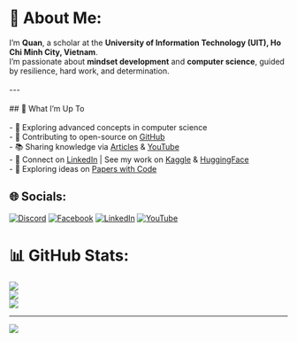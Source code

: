 # 💫 About Me:
I’m **Quan**, a scholar at the **University of Information Technology (UIT), Ho Chi Minh City, Vietnam**.  <br>I’m passionate about **mindset development** and **computer science**, guided by resilience, hard work, and determination.  <br><br>---<br><br>## 🚀 What I’m Up To  <br><br>- 🌱 Exploring advanced concepts in computer science  <br>- 🔭 Contributing to open-source on [GitHub](https://github.com/QuanHoangNgoc)  <br>- 📚 Sharing knowledge via [Articles](https://sites.google.com/view/quan12i/trang-ch%E1%BB%A7?fbclid=IwAR3FfEwShxH6ZSOuZovAmZRb5TsljtnbunuYTHFITcd_K4odDwrVUyzzvjQ) & [YouTube](https://www.youtube.com/@QuanHoangNgoc-yu9uo?sub_confirmation=1)  <br>- 🤝 Connect on [LinkedIn](https://www.linkedin.com/in/quanhoangngoc) | See my work on [Kaggle](https://www.kaggle.com/quanhoangngoc) & [HuggingFace](https://huggingface.co/QuanHoangNgoc)  <br>- 🔎 Exploring ideas on [Papers with Code](https://paperswithcode.com/sota)  <br>


## 🌐 Socials:
[![Discord](https://img.shields.io/badge/Discord-%237289DA.svg?logo=discord&logoColor=white)](https://discord.gg/quan_21229) [![Facebook](https://img.shields.io/badge/Facebook-%231877F2.svg?logo=Facebook&logoColor=white)](https://facebook.com/quanhnqt) [![LinkedIn](https://img.shields.io/badge/LinkedIn-%230077B5.svg?logo=linkedin&logoColor=white)](https://linkedin.com/in/quanhoangngoc) [![YouTube](https://img.shields.io/badge/YouTube-%23FF0000.svg?logo=YouTube&logoColor=white)](https://youtube.com/@@QuanHoangNgoc-yu9uo) 
# 📊 GitHub Stats:
![](https://github-readme-stats.vercel.app/api?username=QuanHoangNgoc&theme=dark&hide_border=false&include_all_commits=true&count_private=true)<br/>
![](https://nirzak-streak-stats.vercel.app/?user=QuanHoangNgoc&theme=dark&hide_border=false)<br/>
![](https://github-readme-stats.vercel.app/api/top-langs/?username=QuanHoangNgoc&theme=dark&hide_border=false&include_all_commits=true&count_private=true&layout=compact)

---
[![](https://visitcount.itsvg.in/api?id=QuanHoangNgoc&icon=0&color=0)](https://visitcount.itsvg.in)

<!-- Proudly created with GPRM ( https://gprm.itsvg.in ) -->